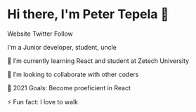 # Hi there, I'm Peter Tepela 👋

Website Twitter Follow

I'm a Junior developer, student, uncle

🌱 I’m currently learning React and student at Zetech University

👯 I’m looking to collaborate with other coders

🥅 2021 Goals: Become proeficient in React

⚡ Fun fact: I love to walk
